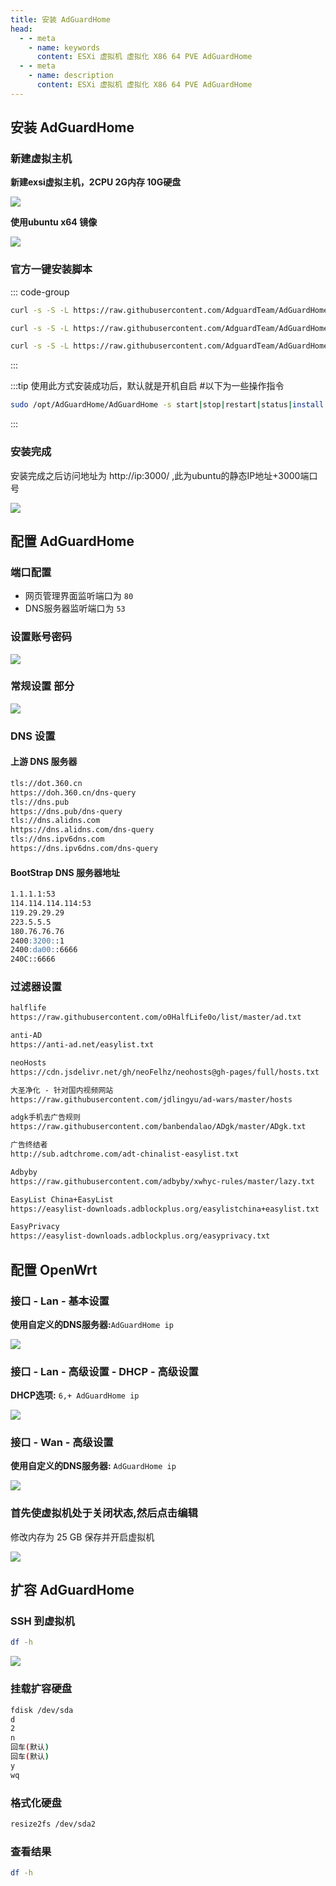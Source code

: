 ```yaml
---
title: 安装 AdGuardHome
head:
  - - meta
    - name: keywords
      content: ESXi 虚拟机 虚拟化 X86 64 PVE AdGuardHome
  - - meta
    - name: description
      content: ESXi 虚拟机 虚拟化 X86 64 PVE AdGuardHome
---
```


## 安装 AdGuardHome

### 新建虚拟主机

**新建exsi虚拟主机，2CPU 2G内存 10G硬盘**

![](https://m.theovan.cn/docs/20231230203658.png)

**使用ubuntu x64 镜像**

![](https://m.theovan.cn/docs/20231230203757.png)

### 官方一键安装脚本

::: code-group

```sh [安装]
curl -s -S -L https://raw.githubusercontent.com/AdguardTeam/AdGuardHome/master/scripts/install.sh | sh -s -- -v
```

```sh [重装]
curl -s -S -L https://raw.githubusercontent.com/AdguardTeam/AdGuardHome/master/scripts/install.sh | sh -s -- -v -r
```

```sh [卸载]
curl -s -S -L https://raw.githubusercontent.com/AdguardTeam/AdGuardHome/master/scripts/install.sh | sh -s -- -v -u
```

:::

:::tip 使用此方式安装成功后，默认就是开机自启 #以下为一些操作指令

```sh
sudo /opt/AdGuardHome/AdGuardHome -s start|stop|restart|status|install|uninstall
```

:::

### 安装完成

安装完成之后访问地址为 http://ip:3000/ ,此为ubuntu的静态IP地址+3000端口号

![](https://m.theovan.cn/docs/20231230204830.png)

## 配置 AdGuardHome

### 端口配置

- 网页管理界面监听端口为 `80`
- DNS服务器监听端口为 `53`

### 设置账号密码

![](https://m.theovan.cn/docs/20231230205626.png)

### 常规设置 部分

![](https://m.theovan.cn/docs/20231230205838.png)

### DNS 设置

#### 上游 DNS 服务器

```md
tls://dot.360.cn
https://doh.360.cn/dns-query
tls://dns.pub
https://dns.pub/dns-query
tls://dns.alidns.com
https://dns.alidns.com/dns-query
tls://dns.ipv6dns.com
https://dns.ipv6dns.com/dns-query
```

#### BootStrap DNS 服务器地址

```md
1.1.1.1:53
114.114.114.114:53
119.29.29.29
223.5.5.5
180.76.76.76
2400:3200::1
2400:da00::6666
240C::6666
```

### 过滤器设置

```md
halflife
https://raw.githubusercontent.com/o0HalfLife0o/list/master/ad.txt

anti-AD
https://anti-ad.net/easylist.txt

neoHosts
https://cdn.jsdelivr.net/gh/neoFelhz/neohosts@gh-pages/full/hosts.txt

大圣净化 - 针对国内视频网站
https://raw.githubusercontent.com/jdlingyu/ad-wars/master/hosts

adgk手机去广告规则
https://raw.githubusercontent.com/banbendalao/ADgk/master/ADgk.txt

广告终结者
http://sub.adtchrome.com/adt-chinalist-easylist.txt

Adbyby
https://raw.githubusercontent.com/adbyby/xwhyc-rules/master/lazy.txt

EasyList China+EasyList
https://easylist-downloads.adblockplus.org/easylistchina+easylist.txt

EasyPrivacy
https://easylist-downloads.adblockplus.org/easyprivacy.txt
```

## 配置 OpenWrt

### 接口 - Lan - 基本设置

**使用自定义的DNS服务器:**`AdGuardHome ip`

![](https://m.theovan.cn/docs/20231230210932.png)

### 接口 - Lan - 高级设置 - DHCP - 高级设置

**DHCP选项:** `6,+ AdGuardHome ip`

![](https://m.theovan.cn/docs/20231230211121.png)

### 接口 - Wan - 高级设置

**使用自定义的DNS服务器:** `AdGuardHome ip`

![](https://m.theovan.cn/docs/20231230211412.png)

### 首先使虚拟机处于关闭状态,然后点击编辑

修改内存为 25 GB 保存并开启虚拟机

![](https://m.theovan.cn/docs/20231231142111.png)

## 扩容 AdGuardHome

### SSH 到虚拟机

```sh
df -h
```

![](https://m.theovan.cn/docs/20231231142451.png)

### 挂载扩容硬盘

```sh
fdisk /dev/sda
d
2
n
回车(默认)
回车(默认)
y
wq
```

### 格式化硬盘

```sh
resize2fs /dev/sda2
```

### 查看结果

```sh
df -h
```
